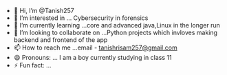 - 👋 Hi, I’m @Tanish257
- 👀 I’m interested in ... Cybersecurity in forensics
- 🌱 I’m currently learning ...core and advanced java,Linux in the longer run
- 💞️ I’m looking to collaborate on ...Python projects which invloves making backend and frontend of the app
- 📫 How to reach me ...email - tanishrisam257@gmail.com
- 😄 Pronouns: ... I am a boy currently studying in class 11
- ⚡ Fun fact: ...

<!---
Tanish257/Tanish257 is a ✨ special ✨ repository because its `README.md` (this file) appears on your GitHub profile.
You can click the Preview link to take a look at your changes.
--->
